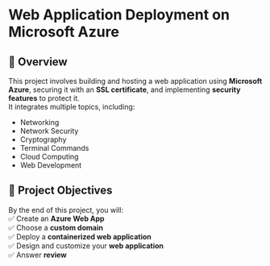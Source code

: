 # Web Application Deployment on Microsoft Azure  

## 📌 Overview  
This project involves building and hosting a web application using **Microsoft Azure**, securing it with an **SSL certificate**, and implementing **security features** to protect it.  
It integrates multiple topics, including:  
- Networking  
- Network Security  
- Cryptography  
- Terminal Commands  
- Cloud Computing  
- Web Development  

## 🎯 Project Objectives  
By the end of this project, you will:  
✅ Create an **Azure Web App**  
✅ Choose a **custom domain**  
✅ Deploy a **containerized web application**  
✅ Design and customize your **web application**  
✅ Answer **review**
